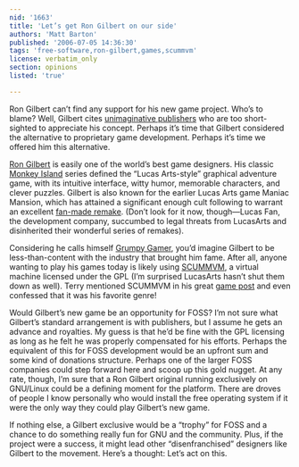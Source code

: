 ```yaml
---
nid: '1663'
title: 'Let’s get Ron Gilbert on our side'
authors: 'Matt Barton'
published: '2006-07-05 14:36:30'
tags: 'free-software,ron-gilbert,games,scummvm'
license: verbatim_only
section: opinions
listed: 'true'

---
```

Ron Gilbert can’t find any support for his new game project. Who’s to blame? Well, Gilbert cites [unimaginative publishers](http://www.ferrago.com/story/7955) who are too short-sighted to appreciate his concept. Perhaps it’s time that Gilbert considered the alternative to proprietary game development. Perhaps it’s time we offered him this alternative.

[Ron Gilbert](http://en.wikipedia.org/wiki/Ron_Gilbert) is easily one of the world’s best game designers. His classic [Monkey Island](http://en.wikipedia.org/wiki/Monkey_Island_series) series defined the “Lucas Arts-style” graphical adventure game, with its intuitive interface, witty humor, memorable characters, and clever puzzles. Gilbert is also known for the earlier Lucas Arts game Maniac Mansion, which has attained a significant enough cult following to warrant an excellent [fan-made remake](http://www.lucasfangames.de/). (Don’t look for it now, though—Lucas Fan, the development company, succumbed to legal threats from LucasArts and disinherited their wonderful series of remakes).

Considering he calls himself [Grumpy Gamer](http://grumpygamer.com/), you’d imagine Gilbert to be less-than-content with the industry that brought him fame. After all, anyone wanting to play his games today is likely using [SCUMMVM](http://www.scummvm.org/), a virtual machine licensed under the GPL (I’m surprised LucasArts hasn’t shut them down as well). Terry mentioned SCUMMVM in his great [game post](http://www.freesoftwaremagazine.com/node/1609) and even confessed that it was his favorite genre!

Would Gilbert’s new game be an opportunity for FOSS? I’m not sure what Gilbert’s standard arrangement is with publishers, but I assume he gets an advance and royalties. My guess is that he’d be fine with the GPL licensing as long as he felt he was properly compensated for his efforts. Perhaps the equivalent of this for FOSS development would be an upfront sum and some kind of donations structure. Perhaps one of the larger FOSS companies could step forward here and scoop up this gold nugget. At any rate, though, I’m sure that a Ron Gilbert original running exclusively on GNU/Linux could be a defining moment for the platform. There are droves of people I know personally who would install the free operating system if it were the only way they could play Gilbert’s new game.

If nothing else, a Gilbert exclusive would be a “trophy” for FOSS and a chance to do something really fun for GNU and the community. Plus, if the project were a success, it might lead other “disenfranchised” designers like Gilbert to the movement. Here’s a thought: Let’s act on this.

